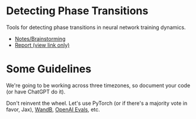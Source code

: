 # Detecting Phase Transitions
Tools for detecting phase transitions in neural network training dynamics. 

- [Notes/Brainstorming](https://www.lesswrong.com/editPost?postId=eK5HiWeopyEAXe9qF&key=06bd09c69253fe327f234a793b31e2) 
- [Report (view link only)](https://www.overleaf.com/read/fbcczpmfgzwn)

# Some Guidelines

We're going to be working across three timezones, so document your code (or have ChatGPT do it).

Don't reinvent the wheel. Let's use PyTorch (or if there's a majority vote in favor, Jax), [WandB](https://wandb.ai/), [OpenAI Evals](https://github.com/openai/evals), etc.



